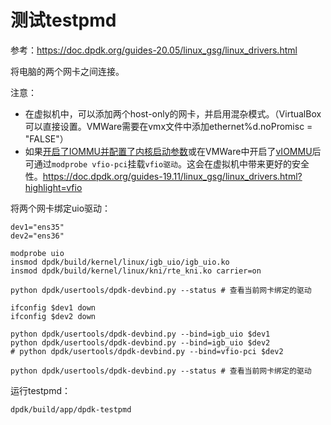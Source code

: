 # 测试testpmd

参考：<https://doc.dpdk.org/guides-20.05/linux_gsg/linux_drivers.html>

将电脑的两个网卡之间连接。

注意：

- 在虚拟机中，可以添加两个host-only的网卡，并启用混杂模式。（VirtualBox可以直接设置。VMWare需要在vmx文件中添加ethernet%d.noPromisc = "FALSE"）
- 如果[开启了IOMMU并配置了内核启动参数](../prerequisite/kernel%20parameters.md)或在VMWare中开启了[vIOMMU](https://docs.vmware.com/cn/VMware-Workstation-Pro/16.0/com.vmware.ws.using.doc/GUID-3140DF1F-A105-4EED-B9E8-D99B3D3F0447.html)后可通过`modprobe vfio-pci`挂载`vfio驱动`。这会在虚拟机中带来更好的安全性。<https://doc.dpdk.org/guides-19.11/linux_gsg/linux_drivers.html?highlight=vfio>

将两个网卡绑定uio驱动：

```shell
dev1="ens35"
dev2="ens36"

modprobe uio
insmod dpdk/build/kernel/linux/igb_uio/igb_uio.ko
insmod dpdk/build/kernel/linux/kni/rte_kni.ko carrier=on

python dpdk/usertools/dpdk-devbind.py --status # 查看当前网卡绑定的驱动

ifconfig $dev1 down
ifconfig $dev2 down

python dpdk/usertools/dpdk-devbind.py --bind=igb_uio $dev1
python dpdk/usertools/dpdk-devbind.py --bind=igb_uio $dev2
# python dpdk/usertools/dpdk-devbind.py --bind=vfio-pci $dev2

python dpdk/usertools/dpdk-devbind.py --status # 查看当前网卡绑定的驱动
```

运行testpmd：

```shell
dpdk/build/app/dpdk-testpmd
```

